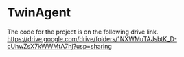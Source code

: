 # TwinAgent
The code for the project is on the following drive link.
https://drive.google.com/drive/folders/1NXWMuTAJsbtK_D-cUhwZsX7kWWMtA7hj?usp=sharing
